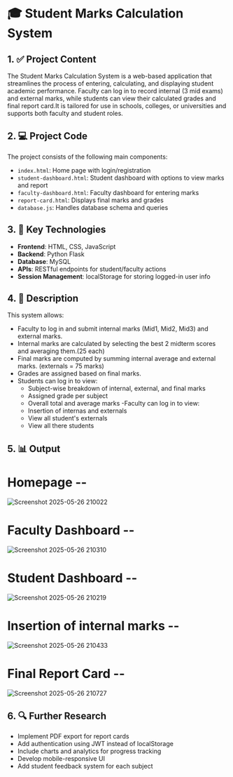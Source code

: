 # 🎓 Student Marks Calculation System

## 1. ✅ Project Content

The Student Marks Calculation System is a web-based application that streamlines the process of entering, calculating, and displaying student academic performance. Faculty can log in to record internal (3 mid exams) and external marks, while students can view their calculated grades and final report card.It is tailored for use in schools, colleges, or universities and supports both faculty and student roles.

## 2. 💻 Project Code

The project consists of the following main components:

- `index.html`: Home page with login/registration
- `student-dashboard.html`: Student dashboard with options to view marks and report
- `faculty-dashboard.html`: Faculty dashboard for entering marks
- `report-card.html`: Displays final marks and grades
- `database.js`: Handles database schema and queries

## 3. 🔧 Key Technologies

- **Frontend**: HTML, CSS, JavaScript
- **Backend**:  Python Flask
- **Database**:  MySQL
- **APIs**: RESTful endpoints for student/faculty actions
- **Session Management**: localStorage for storing logged-in user info

## 4. 📝 Description

This system allows:

- Faculty to log in and submit internal marks (Mid1, Mid2, Mid3) and external marks.
- Internal marks are calculated by selecting the best 2 midterm scores and averaging them.(25 each)
- Final marks are computed by summing internal average and external marks. (externals = 75 marks)
- Grades are assigned based on final marks.
- Students can log in to view:
  - Subject-wise breakdown of internal, external, and final marks
  - Assigned grade per subject
  - Overall total and average marks
-Faculty can log in to view:
  - Insertion of internas and externals
  - View all student's externals
  - View all there students

## 5. 📊 Output
# Homepage --
![Screenshot 2025-05-26 210022](https://github.com/user-attachments/assets/0632301e-d1aa-49e5-a0b2-5673b3ac5e1c)

# Faculty Dashboard --
![Screenshot 2025-05-26 210310](https://github.com/user-attachments/assets/ef5e9a60-0e4c-4bc4-b44e-157534ed20ce)

# Student Dashboard --
![Screenshot 2025-05-26 210219](https://github.com/user-attachments/assets/37cb414f-f76d-4370-b1af-3bc2c2a5c3c3)

# Insertion of internal marks -- 
![Screenshot 2025-05-26 210433](https://github.com/user-attachments/assets/01c1a720-2f1c-4301-9652-e4c074001e64)

# Final Report Card --
![Screenshot 2025-05-26 210727](https://github.com/user-attachments/assets/08171607-7d3e-46db-be76-e9b0779ed51f)


## 6. 🔍 Further Research

- Implement PDF export for report cards
- Add authentication using JWT instead of localStorage
- Include charts and analytics for progress tracking
- Develop mobile-responsive UI
- Add student feedback system for each subject

